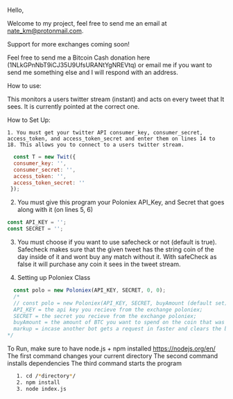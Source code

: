 Hello,

Welcome to my project, feel free to send me an email at nate_km@protonmail.com.

Support for more exchanges coming soon!

Feel free to send me a Bitcoin Cash donation here (1NLkGPnNbT9iCJ35U9UfsURANtYgNREVtq)
or email me if you want to send me something else and I will respond with an address.


How to use:

  This monitors a users twitter stream (instant) and acts on every
  tweet that It sees. It is currently pointed at the correct one.

 How to Set Up:

    1. You must get your twitter API consumer_key, consumer_secret, access_token, and access_token_secret and enter them on lines 14 to 18. This allows you to connect to a users twitter stream.

  ```javascript
    const T = new Twit({
    consumer_key: '',
    consumer_secret: '',
    access_token: '',
    access_token_secret: ''
   });
  ```


  2. You must give this program your Poloniex API_Key, and Secret that goes along with it (on lines 5, 6)

  ```javascript
  const API_KEY = '';
  const SECRET = '';
  ```

  3. You must choose if you want to use safecheck or not (default is true). Safecheck makes sure that the given tweet has the string coin of the day inside of it and wont buy any match without it. With safeCheck as false it will purchase any coin it sees in the tweet stream.

  4. Setting up Poloniex Class

```javascript
  const polo = new Poloniex(API_KEY, SECRET, 0, 0);
  /*
  // const polo = new Poloniex(API_KEY, SECRET, buyAmount (default set), markup (default set as 0));
  API_KEY = the api key you recieve from the exchange poloniex;
  SECRET = the secret you recieve from the exchange poloniex;
  buyAmount = the amount of BTC you want to spend on the coin that was just tweeted about (min 0.000001);
  markup = incase another bot gets a request in faster and clears the book, this lets you send a buy with a markup.      Recomended @ should be .01 - .05;
*/
```

 To Run, make sure to have node.js + npm installed https://nodejs.org/en/
  The first command changes your current directory
  The second command installs dependencies
  The third command starts the program

```bash
   1. cd /*directory*/
   2. npm install
   3. node index.js
```


 
